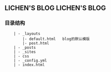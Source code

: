 LICHEN'S BLOG
LICHEN'S BLOG
------------------------------------------

### 目录结构
        | - _layouts
            |- default.html   blog的默认模版
            |- post.html
        | - _posts
        | - _sites
        | - css
        | - _config.yml
        | - index.html
